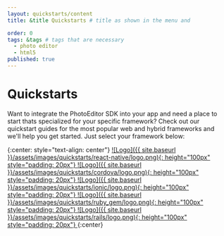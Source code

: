 ```yaml
---
layout: quickstarts/content
title: &title Quickstarts # title as shown in the menu and 

order: 0
tags: &tags # tags that are necessary
  - photo editor 
  - html5
published: true
---
```



# Quickstarts

Want to integrate the PhotoEditor SDK into your app and need a place to start thats specialized for your specific framework? Check out our quickstart guides for the most popular web and hybrid frameworks and we'll help you get started. Just select your framework below:

{:center: style="text-align: center"}
<a class='no-underline' href="{{ site.baseurl }}/quickstarts/react_native">
![Logo]({{ site.baseurl }}/assets/images/quickstarts/react-native/logo.png){: height="100px" style="padding: 20px"}
</a>
<a class='no-underline' href="{{ site.baseurl }}/quickstarts/cordova">
![Logo]({{ site.baseurl }}/assets/images/quickstarts/cordova/logo.png){: height="100px" style="padding: 20px"}
</a>
<a class='no-underline' href="{{ site.baseurl }}/quickstarts/ionic">
![Logo]({{ site.baseurl }}/assets/images/quickstarts/ionic/logo.png){: height="100px"  style="padding: 20px"}
</a>
<a class='no-underline' href="{{ site.baseurl }}/quickstarts/ruby_gem">
![Logo]({{ site.baseurl }}/assets/images/quickstarts/ruby_gem/logo.png){: height="100px"  style="padding: 20px"}
</a>
<a class='no-underline' href="{{ site.baseurl }}/quickstarts/rails">
![Logo]({{ site.baseurl }}/assets/images/quickstarts/rails/logo.png){: height="100px"  style="padding: 20px"}
</a>
{:center}
